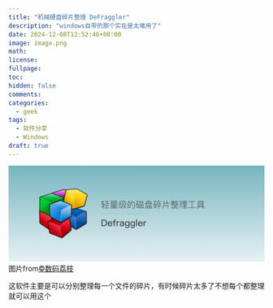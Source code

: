 ```yaml
---
title: "机械硬盘碎片整理 DeFraggler"
description: "windows自带的那个实在是太难用了"
date: 2024-12-08T12:52:46+08:00
image: image.png
math: 
license: 
fullpage: 
toc: 
hidden: false
comments: 
categories: 
  - geek
tags: 
  - 软件分享
  - Windows
draft: true
---
```


![banner](image.png)
图片from[©️数码荔枝](https://www.lizhi.io/review/68668253)

这软件主要是可以分别整理每一个文件的碎片，有时候碎片太多了不想每个都整理就可以用这个